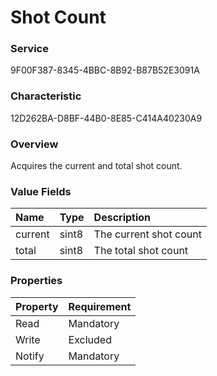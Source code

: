 # Shot Count

### Service

9F00F387-8345-4BBC-8B92-B87B52E3091A

### Characteristic

12D262BA-D8BF-44B0-8E85-C414A40230A9

### Overview

Acquires the current and total shot count.

### Value Fields

| Name | Type | Description |
|:--|:--|:--|
| current | sint8 | The current shot count |
| total | sint8 | The total shot count |

### Properties

| Property | Requirement |
|:--|:--|
| Read | Mandatory |
| Write | Excluded |
| Notify | Mandatory |